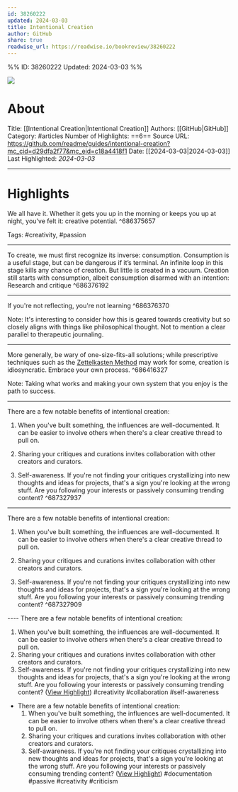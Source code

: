 ```yaml
---
id: 38260222
updated: 2024-03-03
title: Intentional Creation
author: GitHub
share: true
readwise_url: https://readwise.io/bookreview/38260222
---
```


%%
ID: 38260222
Updated: 2024-03-03
%%

![]( https://images.ctfassets.net/s5uo95nf6njh/4egWI7npJHWGp30UrjsSFY/2b43d43448f2fe82c0aa182bd642d211/1200x630-ReadMe-Twitter_LI_Post-Mahmoud_Hashemi-Guide.jpg)

# About
Title: [[Intentional Creation|Intentional Creation]]
Authors: [[GitHub|GitHub]]
Category: #articles
Number of Highlights: ==6==
Source URL: https://github.com/readme/guides/intentional-creation?mc_cid=d29dfa2f77&mc_eid=c18a4418f1
Date: [[2024-03-03|2024-03-03]]
Last Highlighted: *2024-03-03*

---

# Highlights

We all have it. Whether it gets you up in the morning or keeps you up at night, you've felt it: creative potential. ^686375657

Tags: #creativity, #passion

---
To create, we must first recognize its inverse: consumption. Consumption is a useful stage, but can be dangerous if it’s terminal. An infinite loop in this stage kills any chance of creation. But little is created in a vacuum. Creation still starts with consumption, albeit consumption disarmed with an intention: Research and critique ^686376192

---
If you're not reflecting, you're not learning ^686376370

Note: It's interesting to consider how this is geared towards creativity but so closely aligns with things like philosophical thought. Not to mention a clear parallel to therapeutic journaling. 

---
More generally, be wary of one-size-fits-all solutions; while prescriptive techniques such as the [Zettelkasten Method](https://zettelkasten.de/) may work for some, creation is idiosyncratic. Embrace your own process. ^686416327

Note: Taking what works and making your own system that you enjoy is the path to success. 

---
There are a few notable benefits of intentional creation:

1.  When you've built something, the influences are well-documented. It can be easier to involve others when there's a clear creative thread to pull on.
    
2.  Sharing your critiques and curations invites collaboration with other creators and curators.
    
3.  Self-awareness. If you're not finding your critiques crystallizing into new thoughts and ideas for projects, that's a sign you're looking at the wrong stuff. Are you following your interests or passively consuming trending content? ^687327937

---
There are a few notable benefits of intentional creation:

1.  When you've built something, the influences are well-documented. It can be easier to involve others when there's a clear creative thread to pull on.
    
2.  Sharing your critiques and curations invites collaboration with other creators and curators.
    
3.  Self-awareness. If you're not finding your critiques crystallizing into new thoughts and ideas for projects, that's a sign you're looking at the wrong stuff. Are you following your interests or passively consuming trending content? ^687327909

---- There are a few notable benefits of intentional creation:
  1. When you've built something, the influences are well-documented. It can be easier to involve others when there's a clear creative thread to pull on.
  2. Sharing your critiques and curations invites collaboration with other creators and curators.
  3. Self-awareness. If you're not finding your critiques crystallizing into new thoughts and ideas for projects, that's a sign you're looking at the wrong stuff. Are you following your interests or passively consuming trending content? ([View Highlight](https://read.readwise.io/read/01hr1bnhgabtekfcmgegvx6777)) #creativity #collaboration #self-awareness 
- There are a few notable benefits of intentional creation:
  1. When you've built something, the influences are well-documented. It can be easier to involve others when there's a clear creative thread to pull on.
  2. Sharing your critiques and curations invites collaboration with other creators and curators.
  3. Self-awareness. If you're not finding your critiques crystallizing into new thoughts and ideas for projects, that's a sign you're looking at the wrong stuff. Are you following your interests or passively consuming trending content? ([View Highlight](https://read.readwise.io/read/01hr1bp4xjcwnekebr8nynrgyw)) #documentation #passive #creativity #criticism 
